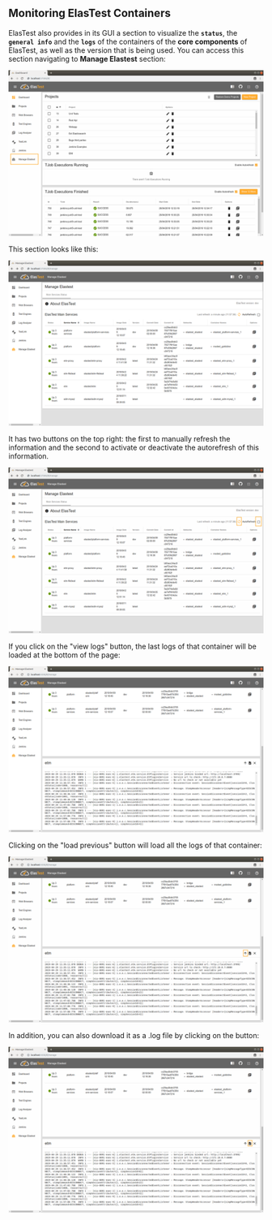 <div class="range range-xs-left">
<div class="cell-xs-10 cell-lg-6 text-md-left inset-md-right-80 cell-lg-push-1 offset-top-50 offset-lg-top-0">
<h2 id="content" class="h1">Monitoring ElasTest Containers</h2>
<div class="offset-top-30 offset-md-top-30">
</div>
</div>
</div>

ElasTest also provides in its GUI a section to visualize the **`status`**, the **`general info`** and the **`logs`** of the containers of the **core components** of ElasTest, as well as the version that is being used. You can access this section navigating to **Manage Elastest** section:

<div class="docs-gallery inline-block">
    <a data-fancybox="gallery-1" href="/docs/manage-elastest/images/manage_elastest_btn.png"><img class="img-responsive img-wellcome" src="/docs/manage-elastest/images/manage_elastest_btn.png"/></a>
</div>

This section looks like this:

<div class="docs-gallery inline-block">
    <a data-fancybox="gallery-1" href="/docs/manage-elastest/images/monitoring-containers/02.png"><img class="img-responsive img-wellcome" src="/docs/manage-elastest/images/monitoring-containers/02.png"/></a>
</div>

It has two buttons on the top right: the first to manually refresh the information and the second to activate or deactivate the autorefresh of this information.

<div class="docs-gallery inline-block">
    <a data-fancybox="gallery-1" href="/docs/manage-elastest/images/monitoring-containers/03.png"><img class="img-responsive img-wellcome" src="/docs/manage-elastest/images/monitoring-containers/03.png"/></a>
</div>

If you click on the "view logs" button, the last logs of that container will be loaded at the bottom of the page:

<div class="docs-gallery inline-block">
    <a data-fancybox="gallery-1" href="/docs/manage-elastest/images/monitoring-containers/04.png"><img class="img-responsive img-wellcome" src="/docs/manage-elastest/images/monitoring-containers/04.png"/></a>
</div>

Clicking on the "load previous" button will load all the logs of that container:

<div class="docs-gallery inline-block">
    <a data-fancybox="gallery-1" href="/docs/manage-elastest/images/monitoring-containers/05.png"><img class="img-responsive img-wellcome" src="/docs/manage-elastest/images/monitoring-containers/05.png"/></a>
</div>

In addition, you can also download it as a .log file by clicking on the button:

<div class="docs-gallery inline-block">
    <a data-fancybox="gallery-1" href="/docs/manage-elastest/images/monitoring-containers/06.png"><img class="img-responsive img-wellcome" src="/docs/manage-elastest/images/monitoring-containers/06.png"/></a>
</div>

